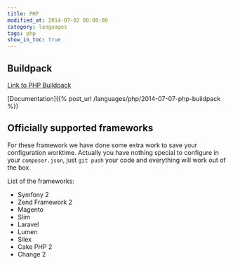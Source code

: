 ```yaml
---
title: PHP
modified_at: 2014-07-02 00:00:00
category: languages
tags: php
show_in_toc: true
---
```


## Buildpack

[Link to PHP Buildpack](https://github.com/Scalingo/appsdeck-buildpack-php)

[Documentation]({% post_url /languages/php/2014-07-07-php-buildpack %})

## Officially supported frameworks

For these framework we have done some extra work to save your configuration
worktime.  Actually you have nothing special to configure in your
`composer.json`, just `git push` your code and everything will work out of the
box.

List of the frameworks:

* Symfony 2
* Zend Framework 2
* Magento
* Slim
* Laravel
* Lumen
* Silex
* Cake PHP 2
* Change 2
